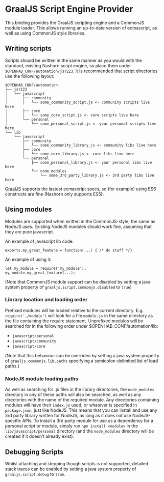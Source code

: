 # GraalJS Script Engine Provider

This binding provides the GraalJS scripting engine and a CommonJS module loader. This allows running an 
up-to-date version of ecmascript, as well as using CommonJS style libraries.

## Writing scripts

Scripts should be written in the same manner as you would with the standard, existing Nashorn script engine,
so place them under `$OPENHAB_CONF/automation/jsr223`. It is recommended that script directories use the
following layout:

```
$OPENHAB_CONF/automation
├── jsr223
│   └── javascript
│       ├── community
│       │   └── some_community_script.js <- community scripts live here
│       ├── core
│       │   └── some_core_script.js <- core scripts live here
│       └── personal
│           └── some_personal_script.js <- your personal scripts live here
└── lib
    └── javascript
        ├── community
        │   └── some_community_library.js <- community libs live here
        ├── core
        │   └── some_core_library.js <- core libs live here
        └── personal
            ├── some_personal_library.js <- your personal libs live here
            └── node_modules
                └── some_3rd_party_library.js <- 3rd party libs live here
```

[GraalJS](https://github.com/graalvm/graaljs) supports the lastest ecmascript specs, so (for example) using ES6
constructs are fine (Nashorn only supports ES5).

## Using modules

Modules are supported when written in the CommonJS-style, the same as NodeJS uses. Existing NodeJS modules 
should work fine, assuming that they are pure javascript.

An example of javascript lib code:
```
exports.my_great_feature = function(...) { /* do stuff */}
```

An example of using it:
```
let my_module = require('my_module');
my_module.my_great_feature(...);
```

(Note that CommonJS module support can be disabled by setting a java system property of `graaljs.script.commonjs.disabled` to `true`)

### Library location and loading order

Prefixed modules will be loaded relative to the current directory. E.g. `require('./module')` will look for a file
`module.js` in the same directory as the file containing the require statement.
Unprefixed modules will be searched for in the following order under $OPENHAB_CONF/automation/lib:
- `javascript/personal`
- `javascript/community`
- `javascript/core`

(Note that this behaviour can be overriden by setting a java system property of `graaljs.commonjs.lib.paths` 
specifying a semicolon-delimited list of load paths.)

### NodeJS module loading paths

As well as searching for .js files in the library directories, the `node_modules` directory in any of these paths will 
also be searched, as well as any directories with the name of the required module. Any directories containing modules
will have their `index.js` used, or whatever is specified in `package.json`, just like NodeJS. This means that you can
install and use any 3rd party library written for NodeJS, as long as it does not use NodeJS-specific APIs. To install
a 3rd party module for use as a dependency for a personal script or module, simply run `npm install <module>` in the 
`lib/javascript/personal` directory (and the `node_modules` directory will be created if it doesn't already exist).

## Debugging Scripts

Whilst attaching and stepping though scripts is not supported, detailed stack traces can be enabled by setting
a java system property of `graaljs.script.debug` to `true`.